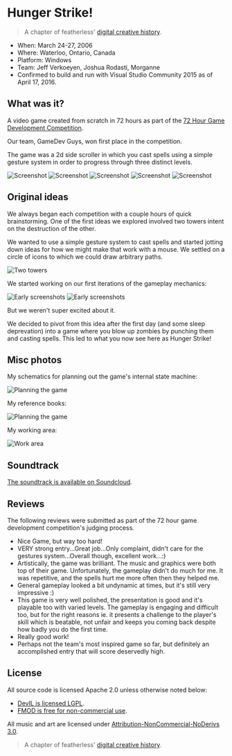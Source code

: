# Hunger Strike!

> A chapter of featherless' [digital creative history](https://github.com/featherless/digital-creative-history).

- When: March 24-27, 2006
- Where: Waterloo, Ontario, Canada
- Platform: Windows
- Team: Jeff Verkoeyen, Joshua Rodasti, Morganne
- Confirmed to build and run with Visual Studio Community 2015 as of April 17, 2016.

## What was it?

A video game created from scratch in 72 hours as part of the
[72 Hour Game Development Competition](https://github.com/featherless/72hourgdc).

Our team, GameDev Guys, won first place in the competition.

The game was a 2d side scroller in which you cast spells using a simple gesture system in order to
progress through three distinct levels.

![Screenshot](photos/shot1.gif)
![Screenshot](photos/shot2.gif)
![Screenshot](photos/shot3.gif)
![Screenshot](photos/shot4.gif)
![Screenshot](photos/shot5.gif)

## Original ideas

We always began each competition with a couple hours of quick brainstorming. One of the first ideas
we explored involved two towers intent on the destruction of the other.

We wanted to use a simple gesture system to cast spells and started jotting down ideas for how we
might make that work with a mouse. We settled on a circle of icons to which we could draw arbitrary
paths.

![Two towers](photos/ideas.jpg)

We started working on our first iterations of the gameplay mechanics:

![Early screenshots](photos/screen1.jpg)
![Early screenshots](photos/screen2.gif)

But we weren't super excited about it.

We decided to pivot from this idea after the first day (and some sleep deprevation) into a game
where you blow up zombies by punching them and casting spells. This led to what you now see here as
Hunger Strike!

## Misc photos

My schematics for planning out the game's internal state machine:

![Planning the game](photos/layout.gif)

My reference books:

![Planning the game](photos/reference.jpg)

My working area:

![Work area](photos/workarea1.jpg)

## Soundtrack

[The soundtrack is available on Soundcloud](https://soundcloud.com/verkoeyen/sets/2006-hunger-strike).

## Reviews

The following reviews were submitted as part of the 72 hour game development competition's judging
process.

- Nice Game, but way too hard!
- VERY strong entry...Great job...Only complaint, didn't care for the gestures system...Overall
  though, excellent work...:)
- Artistically, the game was brilliant.  The music and graphics were both top of their game. 
  Unfortunately, the gameplay didn't do much for me.  It was repetitive, and the spells hurt me more
  often then they helped me.
- General gameplay looked a bit undynamic at times, but it's still very impressive :)
- This game is very well polished, the presentation is good and it's playable too with varied
  levels.  The gameplay is engaging and difficult too, but for the right reasons ie. it presents a
  challenge to the player's skill which is beatable, not unfair and keeps you coming back despite
  how badly you do the first time.
- Really good work!
- Perhaps not the team's most inspired game so far, but definitely an accomplished entry that will
  score deservedly high.

## License

All source code is licensed Apache 2.0 unless otherwise noted below:

- [DevIL is licensed LGPL](http://openil.sourceforge.net/license.php).
- [FMOD is free for non-commercial use](https://www.fmod.org/files/public/LICENSE.TXT).

All music and art are licensed under [Attribution-NonCommercial-NoDerivs 3.0](https://creativecommons.org/licenses/by-nc-nd/3.0/us/).

> A chapter of featherless' [digital creative history](https://github.com/featherless/digital-creative-history).
